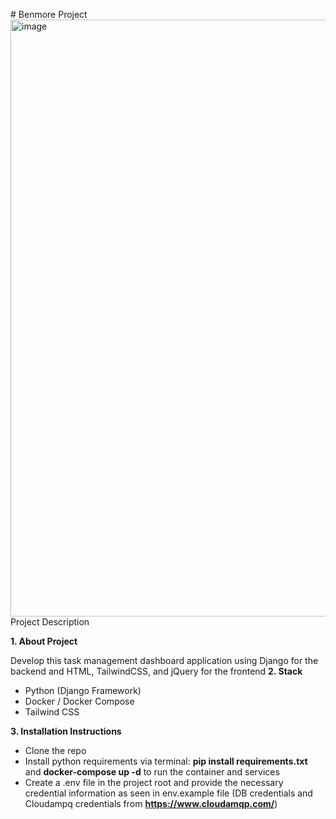 
﻿# Benmore Project
<img width="955" alt="image" src="https://github.com/ugokingsley/benmore-tasky/assets/19801981/68b3a3d5-3a38-45a0-af22-2e4e98b16119">
Project Description

**1. About Project**

  Develop this task management dashboard application using Django for the backend and HTML, TailwindCSS, and jQuery for the frontend
**2. Stack**
   - Python (Django Framework)
   - Docker / Docker Compose
   - Tailwind CSS
     
**3. Installation Instructions**
   - Clone the repo
   - Install python requirements via terminal:
     **pip install requirements.txt** and  **docker-compose up -d** to run the container and services
   - Create a .env file in the project root and provide the necessary credential information
     as seen in env.example file (DB credentials and Cloudampq credentials from **https://www.cloudamqp.com/**)
  
